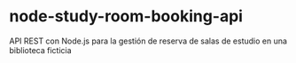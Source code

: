 # node-study-room-booking-api
API REST con Node.js para la gestión de reserva de salas de estudio en una biblioteca ficticia
